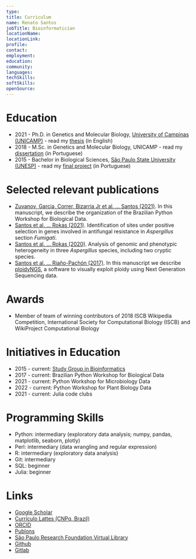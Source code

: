 ```yaml
---
type:
title: Curriculum
name: Renato Santos
jobTitle: Bioinformatician
locationName:
locationLink:
profile:
contact:
employment:
education:
community:
languages:
techSkills:
softSkills:
openSource:
---
```


# Education

 * 2021 - Ph.D. in Genetics and Molecular Biology, [University of Campinas (UNICAMP)](https://www.ib.unicamp.br/) - read my [thesis](pdf/thesis/Santos_RenatoAugustoCorreaDo_D.pdf) (in English)
 * 2018 - M.Sc. in Genetics and Molecular Biology, UNICAMP - read my [dissertation](pdf/dissertation/296898430.pdf) (in Portuguese)
 * 2015 - Bachelor in Biological Sciences, [São Paulo State University (UNESP)](https://www.rc.unesp.br/) - read my [final project](pdf/tcc/000775487.pdf) (in Portuguese)

# Selected relevant publications

 * [Zuvanov, Garcia, Correr, Bizarria Jr et al. ... Santos (2021)](https://journals.plos.org/ploscompbiol/article?id=10.1371/journal.pcbi.1009534). In this manuscript, we describe the organization of the Brazilian Python Workshop for Biological Data.
 * [Santos et al. ... Rokas (2021)](https://www.frontiersin.org/articles/10.3389/ffunb.2021.723051/full). Identification of sites under positive selection in genes involved in antifungal resistance in _Aspergillus_ section _Fumigati_.
 * [Santos et al. ... Rokas (2020)](https://www.frontiersin.org/articles/10.3389/fgene.2020.00459/full). Analysis of genomic and phenotypic heterogeneity in three _Aspergillus_ species, including two cryptic species.
 * [Santos et al. ... Riaño-Pachón (2017)](https://academic.oup.com/bioinformatics/article/33/16/2575/3104472). In this manuscript we describe [ploidyNGS](https://github.com/diriano/ploidyNGS), a software to visually exploit ploidy using Next Generation Sequencing data.

 # Awards

  * Member of team of winning contributors of 2018 ISCB Wikipedia Competition, International Society for Computational Biology (ISCB) and WikiProject Computational Biology

# Initiatives in Education

 * 2015 - current: [Study Group in Bioinformatics](https://www.instagram.com/bioinfomcca/)
 * 2017 - current: Brazilian Python Workshop for Biological Data
 * 2021 - current: Python Workshop for Microbiology Data
 * 2022 - current: Python Workshop for Plant Biology Data
 * 2021 - current: Julia code clubs

# Programming Skills

 * Python: intermediary (exploratory data analysis; numpy, pandas, matplotlib, seaborn, plotly)
 * Perl: intermediary (data wrangling and regular expression)
 * R: intermediary (exploratory data analysis)
 * Git: intermediary
 * SQL: beginner
 * Julia: beginner

# Links

 * [Google Scholar](https://scholar.google.com.br/citations?user=22CKgnIAAAAJ)
 * [Currículo Lattes (CNPq, Brazil)](http://lattes.cnpq.br/3339727232509001)
 * [ORCID](https://orcid.org/0000-0003-0826-5479)
 * [Publons](https://publons.com/researcher/1343305/renato-augusto-correa-dos-santos/)
 * [São Paulo Research Foundation Virtual Library](https://bv.fapesp.br/en/pesquisador/164909/renato-augusto-correa-dos-santos/)
 * [Github](https://github.com/SantosRAC)
 * [Gitlab](https://gitlab.com/SantosRAC)